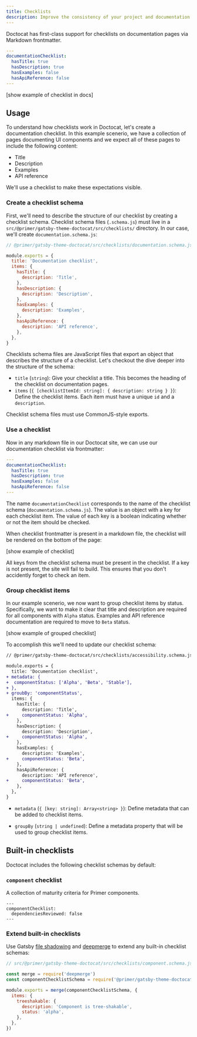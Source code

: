 ```yaml
---
title: Checklists
description: Improve the consistency of your project and documentation using checklists.
---
```


Doctocat has first-class support for checklists on documentation pages via Markdown frontmatter.

```yml
---
documentationChecklist:
  hasTitle: true
  hasDescription: true
  hasExamples: false
  hasApiReference: false
---

```

[show example of checklist in docs]

## Usage

To understand how checklists work in Doctocat, let's create a documentation checklist. In this example scenerio, we have a collection of pages documenting UI components and we expect all of these pages to include the following content:

- Title
- Description
- Examples
- API reference

We'll use a checklist to make these expectations visible.

### Create a checklist schema

First, we'll need to describe the structure of our checklist by creating a checklist schema. Checklist schema files (`.schema.js`) must live in a `src/@primer/gatsby-theme-doctocat/src/checklists/` directory. In our case, we'll create `documentation.schema.js`:

<!-- NOTE: should schema files be in TypeSript? -->

```js
// @primer/gatsby-theme-doctocat/src/checklists/documentation.schema.js

module.exports = {
  title: 'Documentation checklist',
  items: {
    hasTitle: {
      description: 'Title',
    },
    hasDescription: {
      description: 'Description',
    },
    hasExamples: {
      description: 'Examples',
    },
    hasApiReference: {
      description: 'API reference',
    },
  },
}
```

Checklists schema files are JavaScript files that export an object that describes the structure of a checklist. Let's checkout the dive deeper into the structure of the schema:

- `title` (`string`): Give your checklist a title. This becomes the heading of the checklist on documentation pages.
- `items` (`{ [checklistItemId: string]: { description: string } }`): Define the checklist items. Each item must have a unique `id` and a `description`.

<Note variant="warning">Checklist schema files must use CommonJS-style exports.</Note>

### Use a checklist

Now in any markdown file in our Doctocat site, we can use our documentation checklist via frontmatter:

```yml
---
documentationChecklist:
  hasTitle: true
  hasDescription: true
  hasExamples: false
  hasApiReference: false
---

```

The name `documentationChecklist` corresponds to the name of the checklist schema (`documentation.schema.js`). The value is an object with a key for each checklist item. The value of each key is a boolean indicating whether or not the item should be checked.

When checklist frontmatter is present in a markdown file, the checklist will be rendered on the bottom of the page:

[show example of checklist]

<Note variant="warning">All keys from the checklist schema must be present in the checklist. If a key is not present, the site will fail to build. This ensures that you don't accidently forget to check an item.</Note>

### Group checklist items

<!-- I'm still a little unsure about this API -->

In our example scenerio, we now want to group checklist items by status. Specifically, we want to make it clear that title and description are required for all components with `Alpha` status. Examples and API reference documentation are required to move to `Beta` status.

[show example of grouped checklist]

To accomplish this we'll need to update our checklist schema:

<!-- NOTE: `status` seems like the wrong name -->

```diff
// @primer/gatsby-theme-doctocat/src/checklists/accessibility.schema.js

module.exports = {
  title: 'Documentation checklist',
+ metadata: {
+  componentStatus: ['Alpha', 'Beta', 'Stable'],
+ },
+ groubBy: 'componentStatus',
  items: {
    hasTitle: {
      description: 'Title',
+     componentStatus: 'Alpha',
    },
    hasDescription: {
      description: 'Description',
+     componentStatus: 'Alpha',
    },
    hasExamples: {
      description: 'Examples',
+     componentStatus: 'Beta',
    },
    hasApiReference: {
      description: 'API reference',
+     componentStatus: 'Beta',
    },
  },
}
```

- `metadata` (`{ [key: string]: Array<string> }`): Define metadata that can be added to checklist items.

- `groupBy` (`string | undefined`): Define a metadata property that will be used to group checklist items.

## Built-in checklists

Doctocat includes the following checklist schemas by default:

### `component` checklist

A collection of maturity criteria for Primer components.

<!-- TODO: add component stable criteria to component checklist -->

```
---
componentChecklist:
  dependenciesReviewed: false
---
```

### Extend built-in checklists

Use Gatsby [file shadowing](https://www.gatsbyjs.com/docs/how-to/plugins-and-themes/shadowing/#any-source-file-is-shadowable) and [deepmerge](#) to extend any built-in checklist schemas:

```js
// src/@primer/gatsby-theme-doctocat/src/checklists/component.schema.js

const merge = require('deepmerge')
const componentChecklistSchema = require('@primer/gatsby-theme-doctocat/src/checklists/component.schema')

module.exports = merge(componentChecklistSchema, {
  items: {
    treeshakable: {
      description: 'Component is tree-shakable',
      status: 'alpha',
    },
  },
})
```
